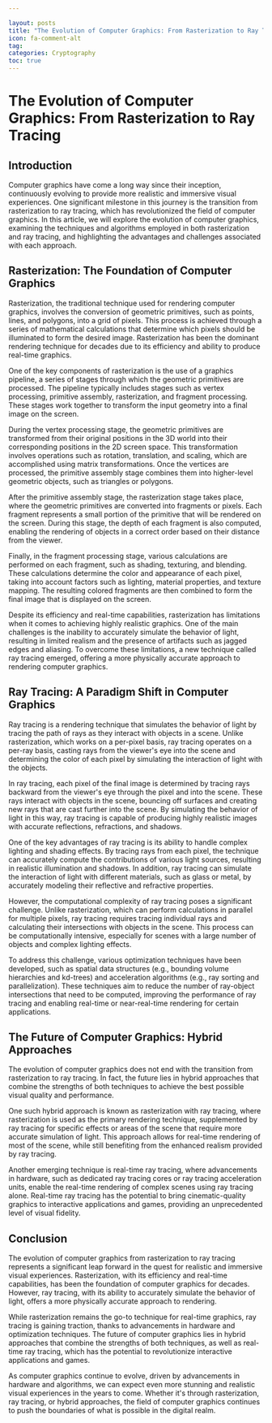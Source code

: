 ```yaml
---

layout: posts
title: "The Evolution of Computer Graphics: From Rasterization to Ray Tracing"
icon: fa-comment-alt
tag:      
categories: Cryptography
toc: true
---
```




# The Evolution of Computer Graphics: From Rasterization to Ray Tracing

## Introduction

Computer graphics have come a long way since their inception, continuously evolving to provide more realistic and immersive visual experiences. One significant milestone in this journey is the transition from rasterization to ray tracing, which has revolutionized the field of computer graphics. In this article, we will explore the evolution of computer graphics, examining the techniques and algorithms employed in both rasterization and ray tracing, and highlighting the advantages and challenges associated with each approach.

## Rasterization: The Foundation of Computer Graphics

Rasterization, the traditional technique used for rendering computer graphics, involves the conversion of geometric primitives, such as points, lines, and polygons, into a grid of pixels. This process is achieved through a series of mathematical calculations that determine which pixels should be illuminated to form the desired image. Rasterization has been the dominant rendering technique for decades due to its efficiency and ability to produce real-time graphics.

One of the key components of rasterization is the use of a graphics pipeline, a series of stages through which the geometric primitives are processed. The pipeline typically includes stages such as vertex processing, primitive assembly, rasterization, and fragment processing. These stages work together to transform the input geometry into a final image on the screen.

During the vertex processing stage, the geometric primitives are transformed from their original positions in the 3D world into their corresponding positions in the 2D screen space. This transformation involves operations such as rotation, translation, and scaling, which are accomplished using matrix transformations. Once the vertices are processed, the primitive assembly stage combines them into higher-level geometric objects, such as triangles or polygons.

After the primitive assembly stage, the rasterization stage takes place, where the geometric primitives are converted into fragments or pixels. Each fragment represents a small portion of the primitive that will be rendered on the screen. During this stage, the depth of each fragment is also computed, enabling the rendering of objects in a correct order based on their distance from the viewer.

Finally, in the fragment processing stage, various calculations are performed on each fragment, such as shading, texturing, and blending. These calculations determine the color and appearance of each pixel, taking into account factors such as lighting, material properties, and texture mapping. The resulting colored fragments are then combined to form the final image that is displayed on the screen.

Despite its efficiency and real-time capabilities, rasterization has limitations when it comes to achieving highly realistic graphics. One of the main challenges is the inability to accurately simulate the behavior of light, resulting in limited realism and the presence of artifacts such as jagged edges and aliasing. To overcome these limitations, a new technique called ray tracing emerged, offering a more physically accurate approach to rendering computer graphics.

## Ray Tracing: A Paradigm Shift in Computer Graphics

Ray tracing is a rendering technique that simulates the behavior of light by tracing the path of rays as they interact with objects in a scene. Unlike rasterization, which works on a per-pixel basis, ray tracing operates on a per-ray basis, casting rays from the viewer's eye into the scene and determining the color of each pixel by simulating the interaction of light with the objects.

In ray tracing, each pixel of the final image is determined by tracing rays backward from the viewer's eye through the pixel and into the scene. These rays interact with objects in the scene, bouncing off surfaces and creating new rays that are cast further into the scene. By simulating the behavior of light in this way, ray tracing is capable of producing highly realistic images with accurate reflections, refractions, and shadows.

One of the key advantages of ray tracing is its ability to handle complex lighting and shading effects. By tracing rays from each pixel, the technique can accurately compute the contributions of various light sources, resulting in realistic illumination and shadows. In addition, ray tracing can simulate the interaction of light with different materials, such as glass or metal, by accurately modeling their reflective and refractive properties.

However, the computational complexity of ray tracing poses a significant challenge. Unlike rasterization, which can perform calculations in parallel for multiple pixels, ray tracing requires tracing individual rays and calculating their intersections with objects in the scene. This process can be computationally intensive, especially for scenes with a large number of objects and complex lighting effects.

To address this challenge, various optimization techniques have been developed, such as spatial data structures (e.g., bounding volume hierarchies and kd-trees) and acceleration algorithms (e.g., ray sorting and parallelization). These techniques aim to reduce the number of ray-object intersections that need to be computed, improving the performance of ray tracing and enabling real-time or near-real-time rendering for certain applications.

## The Future of Computer Graphics: Hybrid Approaches

The evolution of computer graphics does not end with the transition from rasterization to ray tracing. In fact, the future lies in hybrid approaches that combine the strengths of both techniques to achieve the best possible visual quality and performance.

One such hybrid approach is known as rasterization with ray tracing, where rasterization is used as the primary rendering technique, supplemented by ray tracing for specific effects or areas of the scene that require more accurate simulation of light. This approach allows for real-time rendering of most of the scene, while still benefiting from the enhanced realism provided by ray tracing.

Another emerging technique is real-time ray tracing, where advancements in hardware, such as dedicated ray tracing cores or ray tracing acceleration units, enable the real-time rendering of complex scenes using ray tracing alone. Real-time ray tracing has the potential to bring cinematic-quality graphics to interactive applications and games, providing an unprecedented level of visual fidelity.

## Conclusion

The evolution of computer graphics from rasterization to ray tracing represents a significant leap forward in the quest for realistic and immersive visual experiences. Rasterization, with its efficiency and real-time capabilities, has been the foundation of computer graphics for decades. However, ray tracing, with its ability to accurately simulate the behavior of light, offers a more physically accurate approach to rendering.

While rasterization remains the go-to technique for real-time graphics, ray tracing is gaining traction, thanks to advancements in hardware and optimization techniques. The future of computer graphics lies in hybrid approaches that combine the strengths of both techniques, as well as real-time ray tracing, which has the potential to revolutionize interactive applications and games.

As computer graphics continue to evolve, driven by advancements in hardware and algorithms, we can expect even more stunning and realistic visual experiences in the years to come. Whether it's through rasterization, ray tracing, or hybrid approaches, the field of computer graphics continues to push the boundaries of what is possible in the digital realm.